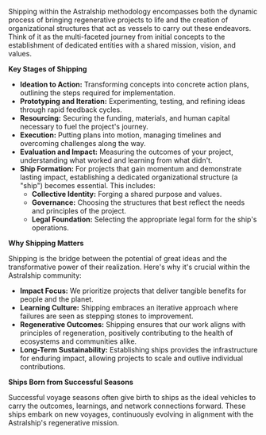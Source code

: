 Shipping within the Astralship methodology encompasses both the dynamic process of bringing regenerative projects to life and the creation of organizational structures that act as vessels to carry out these endeavors. Think of it as the multi-faceted journey from initial concepts to the establishment of dedicated entities with a shared mission, vision, and values.

**Key Stages of Shipping**

- **Ideation to Action:** Transforming concepts into concrete action plans, outlining the steps required for implementation.
- **Prototyping and Iteration:** Experimenting, testing, and refining ideas through rapid feedback cycles.
- **Resourcing:** Securing the funding, materials, and human capital necessary to fuel the project's journey.
- **Execution:** Putting plans into motion, managing timelines and overcoming challenges along the way.
- **Evaluation and Impact:** Measuring the outcomes of your project, understanding what worked and learning from what didn't.
- **Ship Formation:** For projects that gain momentum and demonstrate lasting impact, establishing a dedicated organizational structure (a "ship") becomes essential. This includes:
    - **Collective Identity:** Forging a shared purpose and values.
    - **Governance:** Choosing the structures that best reflect the needs and principles of the project.
    - **Legal Foundation:** Selecting the appropriate legal form for the ship's operations.

**Why Shipping Matters**

Shipping is the bridge between the potential of great ideas and the transformative power of their realization. Here's why it's crucial within the Astralship community:

- **Impact Focus:** We prioritize projects that deliver tangible benefits for people and the planet.
- **Learning Culture:** Shipping embraces an iterative approach where failures are seen as stepping stones to improvement.
- **Regenerative Outcomes:** Shipping ensures that our work aligns with principles of regeneration, positively contributing to the health of ecosystems and communities alike.
- **Long-Term Sustainability:** Establishing ships provides the infrastructure for enduring impact, allowing projects to scale and outlive individual contributions.

**Ships Born from Successful Seasons**

Successful voyage seasons often give birth to ships as the ideal vehicles to carry the outcomes, learnings, and network connections forward. These ships embark on new voyages, continuously evolving in alignment with the Astralship's regenerative mission.